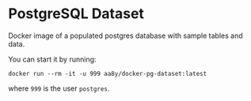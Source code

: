 PostgreSQL Dataset
==================

Docker image of a populated postgres database with sample tables and data.

You can start it by running:
```
docker run --rm -it -u 999 aa8y/docker-pg-dataset:latest
```
where `999` is the user `postgres`.
